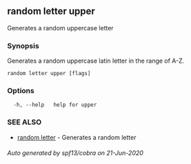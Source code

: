 ## random letter upper

Generates a random uppercase letter

### Synopsis

Generates a random uppercase latin letter in the range of A-Z.

```
random letter upper [flags]
```

### Options

```
  -h, --help   help for upper
```

### SEE ALSO

* [random letter](random_letter.md)	 - Generates a random letter

###### Auto generated by spf13/cobra on 21-Jun-2020
